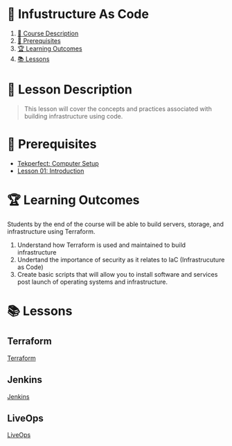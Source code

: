 # 🦾 Infustructure As Code

1. [📝 Course Description](#📝-course-description)
2. [🎯 Prerequisites](#🎯-prerequisites)
3. [🏆 Learning Outcomes](#🏆-learning-outcomes)
4. [📚 Lessons](#📚-lessons)


# 📝 Lesson Description

> This lesson will cover the concepts and practices associated with building infrastructure using code. 

# 🎯 Prerequisites

* [Tekperfect: Computer Setup](/lessons/computer-setup.md)
* [Lesson 01: Introduction](/courses/01-Introduction/home.md)

# 🏆 Learning Outcomes

Students by the end of the course will be able to build servers, storage, and infrastructure using Terraform.

1. Understand how Terraform is used and maintained to build infrastructure
1. Undertand the importance of security as it relates to IaC (Infrastrucuture as Code)
1. Create basic scripts that will allow you to install software and services post launch of operating systems and infrastructure.

# 📚 Lessons

## Terraform

[Terraform](/courses/13-IAC/lessons/terraform.md)

## Jenkins

[Jenkins](/courses/13-IAC/lessons/jenkins.md)

## LiveOps

[LiveOps](/courses/13-IAC/lessons/liveops.md)

